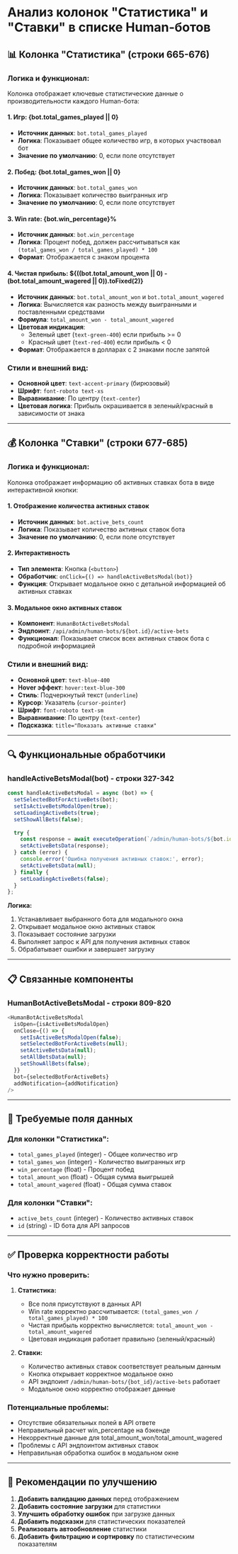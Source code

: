 # Анализ колонок "Статистика" и "Ставки" в списке Human-ботов

## 📊 Колонка "Статистика" (строки 665-676)

### Логика и функционал:
Колонка отображает ключевые статистические данные о производительности каждого Human-бота:

#### 1. **Игр: {bot.total_games_played || 0}**
- **Источник данных**: `bot.total_games_played` 
- **Логика**: Показывает общее количество игр, в которых участвовал бот
- **Значение по умолчанию**: 0, если поле отсутствует

#### 2. **Побед: {bot.total_games_won || 0}**
- **Источник данных**: `bot.total_games_won`
- **Логика**: Показывает количество выигранных игр
- **Значение по умолчанию**: 0, если поле отсутствует

#### 3. **Win rate: {bot.win_percentage}%**
- **Источник данных**: `bot.win_percentage`
- **Логика**: Процент побед, должен рассчитываться как `(total_games_won / total_games_played) * 100`
- **Формат**: Отображается с знаком процента

#### 4. **Чистая прибыль: ${((bot.total_amount_won || 0) - (bot.total_amount_wagered || 0)).toFixed(2)}**
- **Источник данных**: `bot.total_amount_won` и `bot.total_amount_wagered`
- **Логика**: Вычисляется как разность между выигранными и поставленными средствами
- **Формула**: `total_amount_won - total_amount_wagered`
- **Цветовая индикация**: 
  - Зеленый цвет (`text-green-400`) если прибыль >= 0
  - Красный цвет (`text-red-400`) если прибыль < 0
- **Формат**: Отображается в долларах с 2 знаками после запятой

### Стили и внешний вид:
- **Основной цвет**: `text-accent-primary` (бирюзовый)
- **Шрифт**: `font-roboto text-xs`
- **Выравнивание**: По центру (`text-center`)
- **Цветовая логика**: Прибыль окрашивается в зеленый/красный в зависимости от знака

---

## 💰 Колонка "Ставки" (строки 677-685)

### Логика и функционал:
Колонка отображает информацию об активных ставках бота в виде интерактивной кнопки:

#### 1. **Отображение количества активных ставок**
- **Источник данных**: `bot.active_bets_count`
- **Логика**: Показывает количество активных ставок бота
- **Значение по умолчанию**: 0, если поле отсутствует

#### 2. **Интерактивность**
- **Тип элемента**: Кнопка (`<button>`)
- **Обработчик**: `onClick={() => handleActiveBetsModal(bot)}`
- **Функция**: Открывает модальное окно с детальной информацией об активных ставках

#### 3. **Модальное окно активных ставок**
- **Компонент**: `HumanBotActiveBetsModal`
- **Эндпоинт**: `/api/admin/human-bots/${bot.id}/active-bets`
- **Функционал**: Показывает список всех активных ставок бота с подробной информацией

### Стили и внешний вид:
- **Основной цвет**: `text-blue-400`
- **Hover эффект**: `hover:text-blue-300`
- **Стиль**: Подчеркнутый текст (`underline`)
- **Курсор**: Указатель (`cursor-pointer`)
- **Шрифт**: `font-roboto text-sm`
- **Выравнивание**: По центру (`text-center`)
- **Подсказка**: `title="Показать активные ставки"`

---

## 🔍 Функциональные обработчики

### handleActiveBetsModal(bot) - строки 327-342
```javascript
const handleActiveBetsModal = async (bot) => {
  setSelectedBotForActiveBets(bot);
  setIsActiveBetsModalOpen(true);
  setLoadingActiveBets(true);
  setShowAllBets(false);
  
  try {
    const response = await executeOperation(`/admin/human-bots/${bot.id}/active-bets`, 'GET');
    setActiveBetsData(response);
  } catch (error) {
    console.error('Ошибка получения активных ставок:', error);
    setActiveBetsData(null);
  } finally {
    setLoadingActiveBets(false);
  }
};
```

**Логика:**
1. Устанавливает выбранного бота для модального окна
2. Открывает модальное окно активных ставок
3. Показывает состояние загрузки
4. Выполняет запрос к API для получения активных ставок
5. Обрабатывает ошибки и завершает загрузку

---

## 📋 Связанные компоненты

### HumanBotActiveBetsModal - строки 809-820
```javascript
<HumanBotActiveBetsModal
  isOpen={isActiveBetsModalOpen}
  onClose={() => {
    setIsActiveBetsModalOpen(false);
    setSelectedBotForActiveBets(null);
    setActiveBetsData(null);
    setAllBetsData(null);
    setShowAllBets(false);
  }}
  bot={selectedBotForActiveBets}
  addNotification={addNotification}
/>
```

---

## 🔧 Требуемые поля данных

### Для колонки "Статистика":
- `total_games_played` (integer) - Общее количество игр
- `total_games_won` (integer) - Количество выигранных игр  
- `win_percentage` (float) - Процент побед
- `total_amount_won` (float) - Общая сумма выигрышей
- `total_amount_wagered` (float) - Общая сумма ставок

### Для колонки "Ставки":
- `active_bets_count` (integer) - Количество активных ставок
- `id` (string) - ID бота для API запросов

---

## ✅ Проверка корректности работы

### Что нужно проверить:

1. **Статистика:**
   - Все поля присутствуют в данных API
   - Win rate корректно рассчитывается: `(total_games_won / total_games_played) * 100`
   - Чистая прибыль корректно вычисляется: `total_amount_won - total_amount_wagered`
   - Цветовая индикация работает правильно (зеленый/красный)

2. **Ставки:**
   - Количество активных ставок соответствует реальным данным
   - Кнопка открывает корректное модальное окно
   - API эндпоинт `/admin/human-bots/{bot_id}/active-bets` работает
   - Модальное окно корректно отображает данные

### Потенциальные проблемы:
- Отсутствие обязательных полей в API ответе
- Неправильный расчет win_percentage на бэкенде
- Некорректные данные для total_amount_won/total_amount_wagered
- Проблемы с API эндпоинтом активных ставок
- Неправильная обработка ошибок в модальном окне

---

## 🎯 Рекомендации по улучшению

1. **Добавить валидацию данных** перед отображением
2. **Добавить состояние загрузки** для статистики
3. **Улучшить обработку ошибок** при загрузке данных
4. **Добавить подсказки** для статистических показателей
5. **Реализовать автообновление** статистики
6. **Добавить фильтрацию и сортировку** по статистическим показателям